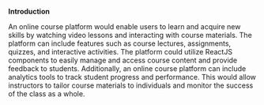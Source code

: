 **Introduction**
 
 
An online course platform 
would enable users to learn and acquire new skills by watching video 
lessons and interacting with course materials. The platform can include 
features such as course lectures, assignments, quizzes, and interactive 
activities. The platform could utilize ReactJS components to easily 
manage and access course content and provide feedback to students. 
Additionally, an online course platform can include analytics tools to 
track student progress and performance. This would allow instructors to 
tailor course materials to individuals and monitor the success of the 
class as a whole.
